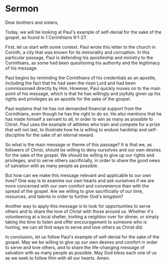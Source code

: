 # Sermon

Dear brothers and sisters,

Today, we will be looking at Paul's example of self-denial for the sake of the gospel, as found in 1 Corinthians 9:1-27.

First, let us start with some context. Paul wrote this letter to the church in Corinth, a city that was known for its immorality and corruption. In this particular passage, Paul is defending his apostleship and ministry to the Corinthians, as some had been questioning his authority and the legitimacy of his message.

Paul begins by reminding the Corinthians of his credentials as an apostle, including the fact that he had seen the risen Lord and had been commissioned directly by Him. However, Paul quickly moves on to the main point of his message, which is that he has willingly and joyfully given up his rights and privileges as an apostle for the sake of the gospel.

Paul explains that he has not demanded financial support from the Corinthians, even though he has the right to do so. He also mentions that he has made himself a servant to all, in order to win as many as possible to Christ. Paul uses the example of athletes who train and compete for a prize that will not last, to illustrate how he is willing to endure hardship and self-discipline for the sake of an eternal reward.

So what is the main message or theme of this passage? It is that we, as followers of Christ, should be willing to deny ourselves and our own desires for the sake of the gospel. We should be willing to give up our rights and privileges, and to serve others sacrificially, in order to share the good news of salvation with as many people as possible.

But how can we make this message relevant and applicable to our own lives? One way is to examine our own hearts and ask ourselves if we are more concerned with our own comfort and convenience than with the spread of the gospel. Are we willing to give sacrificially of our time, resources, and talents in order to further God's kingdom?

Another way to apply this message is to look for opportunities to serve others and to share the love of Christ with those around us. Whether it's volunteering at a local shelter, inviting a neighbor over for dinner, or simply taking the time to listen and offer encouragement to someone who is hurting, we can all find ways to serve and love others as Christ did.

In conclusion, let us follow Paul's example of self-denial for the sake of the gospel. May we be willing to give up our own desires and comfort in order to serve and love others, and to share the life-changing message of salvation with as many people as possible. May God bless each one of us as we seek to follow Him with all our hearts. Amen.

